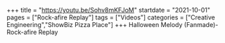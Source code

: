 +++
title = "https://youtu.be/Sohv8mKFJoM"
startdate = "2021-10-01"
pages = ["Rock-afire Replay"]
tags = ["Videos"]
categories = ["Creative Engineering","ShowBiz Pizza Place"]
+++
Halloween Melody (Fanmade)- Rock-afire Replay
